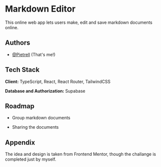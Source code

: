 
# Markdown Editor

This online web app lets users make, edit and save markdown documents online.
## Authors

- [@Pietrell](https://github.com/PiotrPlotast) (That's me!)


## Tech Stack

**Client:** TypeScript, React, React Router, TailwindCSS

**Database and Authorization:** Supabase


## Roadmap

- Group markdown documents

- Sharing the documents


## Appendix

The idea and design is taken from Frontend Mentor, though the challange is completed just by myself.

